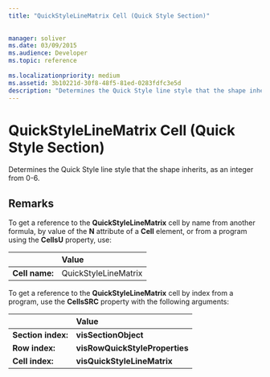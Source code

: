 ```yaml
---
title: "QuickStyleLineMatrix Cell (Quick Style Section)"
 
 
manager: soliver
ms.date: 03/09/2015
ms.audience: Developer
ms.topic: reference
 
ms.localizationpriority: medium
ms.assetid: 3b10221d-30f8-48f5-81ed-0283fdfc3e5d
description: "Determines the Quick Style line style that the shape inherits, as an integer from 0-6."
---
```


# QuickStyleLineMatrix Cell (Quick Style Section)

Determines the Quick Style line style that the shape inherits, as an integer from 0-6. 
  
## Remarks

To get a reference to the **QuickStyleLineMatrix** cell by name from another formula, by value of the **N** attribute of a **Cell** element, or from a program using the **CellsU** property, use: 
  
||Value |
|:-----|:-----|
| **Cell name:**  <br/> | QuickStyleLineMatrix  <br/> |
   
To get a reference to the **QuickStyleLineMatrix** cell by index from a program, use the **CellsSRC** property with the following arguments: 
  
||Value |
|:-----|:-----|
| **Section index:**  <br/> |**visSectionObject** <br/> |
| **Row index:**  <br/> |**visRowQuickStyleProperties** <br/> |
| **Cell index:**  <br/> |**visQuickStyleLineMatrix** <br/> |
   

